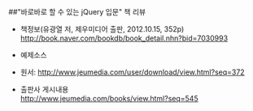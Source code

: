 ##"바로바로 할 수 있는 jQuery 입문" 책 리뷰

* 책정보(유광열 저, 제우미디어 출판, 2012.10.15, 352p)<br>
 http://book.naver.com/bookdb/book_detail.nhn?bid=7030993

* 예제소스<br>
 - 원서: http://www.jeumedia.com/user/download/view.html?seq=372

* 출판사 게시내용<br>
 http://www.jeumedia.com/books/view.html?seq=545
